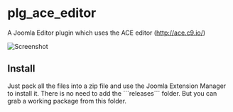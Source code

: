 plg_ace_editor
==============

A Joomla Editor plugin which uses the ACE editor (http://ace.c9.io/)

![Screenshot](https://raw2.github.com/svenbluege/plg_ace_editor/master/preview.jpg)


## Install

Just pack all the files into a zip file and use the Joomla Extension Manager to install it. There is no need to add the ´´´releases´´´ folder. But you can grab a working package from this folder.

